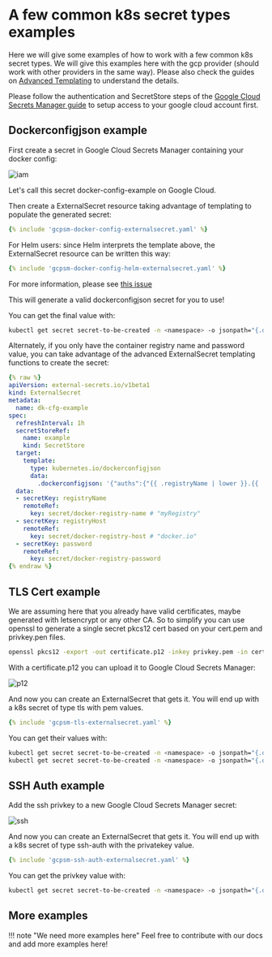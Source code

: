 # A few common k8s secret types examples

Here we will give some examples of how to work with a few common k8s secret types. We will give this examples here with the gcp provider (should work with other providers in the same way). Please also check the guides on [Advanced Templating](templating.md) to understand the details.

Please follow the authentication and SecretStore steps of the [Google Cloud Secrets Manager guide](../provider/google-secrets-manager.md) to setup access to your google cloud account first.


## Dockerconfigjson example

First create a secret in Google Cloud Secrets Manager containing your docker config:

![iam](../pictures/screenshot_docker_config_json_example.png)

Let's call this secret docker-config-example on Google Cloud.

Then create a ExternalSecret resource taking advantage of templating to populate the generated secret:

```yaml
{% include 'gcpsm-docker-config-externalsecret.yaml' %}
```

For Helm users: since Helm interprets the template above, the ExternalSecret resource can be written this way:

```yaml
{% include 'gcpsm-docker-config-helm-externalsecret.yaml' %}
```

For more information, please see [this issue](https://github.com/helm/helm/issues/2798)

This will generate a valid dockerconfigjson secret for you to use!

You can get the final value with:

```bash
kubectl get secret secret-to-be-created -n <namespace> -o jsonpath="{.data\.dockerconfigjson}" | base64 -d
```

Alternately, if you only have the container registry name and password value, you can take advantage of the advanced ExternalSecret templating functions to create the secret:

```yaml
{% raw %}
apiVersion: external-secrets.io/v1beta1
kind: ExternalSecret
metadata:
  name: dk-cfg-example
spec:
  refreshInterval: 1h
  secretStoreRef:
    name: example
    kind: SecretStore
  target:
    template:
      type: kubernetes.io/dockerconfigjson
      data:
        .dockerconfigjson: '{"auths":{"{{ .registryName | lower }}.{{ .registryHost }}":{"username":"{{ .registryName }}","password":"{{ .password }}", "auth":"{{ printf "%s:%s" .registryName .password | b64enc }}"}}}'
  data:
  - secretKey: registryName
    remoteRef:
      key: secret/docker-registry-name # "myRegistry"
  - secretKey: registryHost
    remoteRef:
      key: secret/docker-registry-host # "docker.io"
  - secretKey: password
    remoteRef:
      key: secret/docker-registry-password
{% endraw %}
```

## TLS Cert example

We are assuming here that you already have valid certificates, maybe generated with letsencrypt or any other CA. So to simplify you can use openssl to generate a single secret pkcs12 cert based on your cert.pem and privkey.pen files.

```bash
openssl pkcs12 -export -out certificate.p12 -inkey privkey.pem -in cert.pem
```

With a certificate.p12 you can upload it to Google Cloud Secrets Manager:

![p12](../pictures/screenshot_ssl_certificate_p12_example.png)

And now you can create an ExternalSecret that gets it. You will end up with a k8s secret of type tls with pem values.

```yaml
{% include 'gcpsm-tls-externalsecret.yaml' %}
```

You can get their values with:

```bash
kubectl get secret secret-to-be-created -n <namespace> -o jsonpath="{.data.tls\.crt}" | base64 -d
kubectl get secret secret-to-be-created -n <namespace> -o jsonpath="{.data.tls\.key}" | base64 -d
```


## SSH Auth example

Add the ssh privkey to a new Google Cloud Secrets Manager secret:

![ssh](../pictures/screenshot_ssh_privkey_example.png)

And now you can create an ExternalSecret that gets it. You will end up with a k8s secret of type ssh-auth with the privatekey value.

```yaml
{% include 'gcpsm-ssh-auth-externalsecret.yaml' %}
```

You can get the privkey value with:

```bash
kubectl get secret secret-to-be-created -n <namespace> -o jsonpath="{.data.ssh-privatekey}" | base64 -d
```

## More examples

!!! note "We need more examples here"
    Feel free to contribute with our docs and add more examples here!
